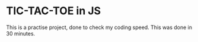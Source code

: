 # TIC-TAC-TOE in JS

This is a practise project, done to check my coding speed. This was done in 30 minutes.
